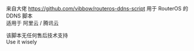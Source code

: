 来自大佬 https://github.com/vibbow/routeros-ddns-script
用于 RouterOS 的 DDNS 脚本  
适用于 阿里云 / 腾讯云  

该脚本无任何售后技术支持  
Use it wisely  
